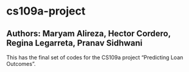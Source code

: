 # cs109a-project
## Authors: Maryam Alireza, Hector Cordero, Regina Legarreta, Pranav Sidhwani

This has the final set of codes for the CS109a project “Predicting Loan Outcomes”.
